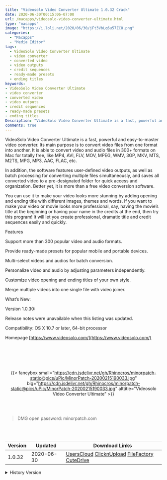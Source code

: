 ```yaml
---
title: "Videosolo Video Converter Ultimate 1.0.32 Crack"
date: 2020-06-30T00:15:06-07:00
url: /macapps/videosolo-video-converter-ultimate.html
type: "macapps"
image: "https://i.loli.net/2020/06/30/jFt3VbLq6u57ZC8.png"
categories:
  - "Macapps"
  - "Media Editor"
tags:
  - VideoSolo Video Converter Ultimate
  - video converter
  - converted video
  - video outputs
  - credit sequences
  - ready-made presets
  - ending titles
keywords:
- VideoSolo Video Converter Ultimate
- video converter
- converted video
- video outputs
- credit sequences
- ready-made presets
- ending titles
Description: "VideoSolo Video Converter Ultimate is a fast, powerful and easy-to-master video converter. Its main purpose is to convert video files from one format into another."
comments: true
---
```


VideoSolo Video Converter Ultimate is a fast, powerful and easy-to-master video converter. Its main purpose is to convert video files from one format into another. It is able to convert video and audio files in 300+ formats on Mac for totally free, like MP4, AVI, FLV, MOV, MPEG, WMV, 3GP, MKV, MTS, M2TS, MPG, MP3, AAC, FLAC, etc.

In addition, the software features user-defined video outputs, as well as batch processing for converting multiple files simultaneously, and saves all converted video to a pre-designated folder for quick access and organization. Better yet, it is more than a free video conversion software.

You can use it to make your video looks more stunning by adding opening and ending title with different images, themes and words. If you want to make your video or movie looks more professional, say, having the movie’s title at the beginning or having your name in the credits at the end, then try this program! It will let you create professional, dramatic title and credit sequences easily and quickly.

Features

Support more than 300 popular video and audio formats.

Provide ready-made presets for popular mobile and portable devices.

Multi-select videos and audios for batch conversion.

Personalize video and audio by adjusting parameters independently.

Customize video opening and ending titles of your own style.

Merge multiple videos into one single file with video joiner.

What’s New:



Version 1.0.30:



Release notes were unavailable when this listing was updated.

Compatibility: OS X 10.7 or later, 64-bit processor

Homepage [https://www.videosolo.com/](https://www.videosolo.com/)

<br/>
<br/>
<script async src="https://pagead2.googlesyndication.com/pagead/js/adsbygoogle.js"></script>
<ins class="adsbygoogle"
     style="display:block; text-align:center;"
     data-ad-layout="in-article"
     data-ad-format="fluid"
     data-ad-client="ca-pub-8746275014476192"
     data-ad-slot="5144997159"></ins>
<script>
     (adsbygoogle = window.adsbygoogle || []).push({});
</script>
<br/>
<br/>


<center>

{{< fancybox small="https://cdn.jsdelivr.net/gh/Rhinocros/minorpatch-static@pics/uPic/MinorPatch-20200215190033.jpg" big="https://cdn.jsdelivr.net/gh/Rhinocros/minorpatch-static@pics/uPic/MinorPatch-20200215190033.jpg" alttitle="Videosolo Video Converter Ultimate" >}}

</center>

<br/>
<br/>


> DMG open password: minorpatch.com

<br/>

<br/>
<div id="history_version" class="history_version">

| Version | Updated | Download Links |
| ---- | ---- | ---- |
| 1.0.32 | 2020-06-30 | [UsersCloud](https://ouo.io/bKAJ9J)   [ClicknUpload](https://ouo.io/L5NRVP)   [FileFactory](https://ouo.io/c6WadTY)   [CuteDrive](https://ouo.io/Akb8F6) |
<details>
<summary>History Version</summary>

| Version | Updated | Download Links |
| ---- | ---- | ---- |
| 1.0.30 | 2020-02-15 | [UsersCloud](https://ouo.io/ZZ6xwO)   [ClicknUpload](https://ouo.io/wjknX9U)   [Mega](https://ouo.io/2bCAo1)   [CuteDrive](https://ouo.io/hD4qnx) |
</details>

</div>
